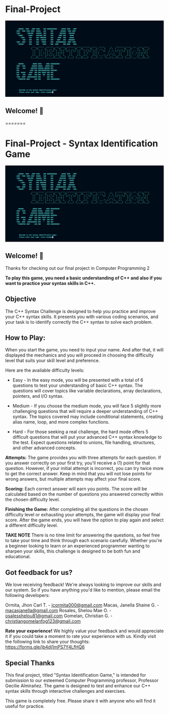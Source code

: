 # Final-Project
![Design preview for the Frontpage section of Syntax Identification Game](/image/Frontpage.png)

## Welcome! 👋
=======
# Final-Project - Syntax Identification Game
![Design preview for the Frontpage section of Syntax Identification Game](/image/Frontpage.png)

## Welcome! 👋
Thanks for checking out our final project in Computer Programming 2

**To play this game, you need a basic understanding of C++ and also if you want to practice your syntax skills in C++.**

## Objective 
The C++ Syntax Challenge is designed to help you practice and improve your C++ syntax skills. It presents you with various coding scenarios, and your task is to identify correctly the C++ syntax to solve each problem.

## How to Play:
When you start the game, you need to input your name. And after that, it will displayed the mechanics and you will proceed in choosing the difficulty level that suits your skill level and preference.

Here are the available difficulty levels:

- Easy - In the easy mode, you will be presented with a total of 6 questions to test your understanding of basic C++ syntax. The questions will cover topics like variable declarations, array declarations, pointers, and I/O syntax.

- Medium - If you choose the medium mode, you will face 5 slightly more challenging questions that will require a deeper understanding of C++ syntax. The topics covered may include conditional statements, creating alias name, loop, and more complex functions.

- Hard - For those seeking a real challenge, the hard mode offers 5 difficult questions that will put your advanced C++ syntax knowledge to the test. Expect questions related to unions, file handling, structures, and other advanced concepts.

**Attempts:**
The game provides you with three attempts for each question. If you answer correctly on your first try, you'll receive a (1) point for that question. However, if your initial attempt is incorrect, you can try twice more to get the correct answer. Keep in mind that you will not lose points for wrong answers, but multiple attempts may affect your final score.

**Scoring:**
Each correct answer will earn you points. The score will be calculated based on the number of questions you answered correctly within the chosen difficulty level.

**Finishing the Game:**
After completing all the questions in the chosen difficulty level or exhausting your attempts, the game will display your final score.
After the game ends, you will have the option to play again and select a different difficulty level.


**TAKE NOTE**
There is no time limit for answering the questions, so feel free to take your time and think through each scenario carefully. Whether you're a beginner looking to learn or an experienced programmer wanting to sharpen your skills, this challenge is designed to be both fun and educational.

## Got feedback for us?
We love receiving feedback! We're always looking to improve our skills and our system. So if you have anything you'd like to mention, please email the following developers:

Ormita, Jhon Carl T. - jcormita000@gmail.com
Macas, Janella Shaine G. - macasjanella@gmail.com
Rosales, Shelou Mae O. - osalesshelou81@gmail.com
Gomelan, Christian G. - christiangomelanfog123@gmail.com

**Rate your experience!**
We highly value your feedback and would appreciate it if you could take a moment to rate your experience with us. Kindly visit the following link to share your thoughts: https://forms.gle/jb4dj1mPS7Y4LfHQ6

## Special Thanks
This final project, titled "Syntax Identification Game," is intended for submission to our esteemed Computer Programming professor, Professor Gecilie Almirañez. The game is designed to test and enhance our C++ syntax skills through interactive challenges and exercises.

This game is completely free. Please share it with anyone who will find it useful for practice.
